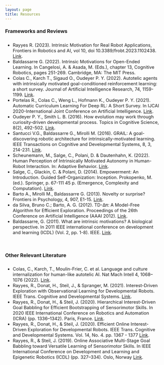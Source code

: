 ```yaml
---
layout: page
title: Resources
---
```



<h3 style='margin-bottom: 20pt;'>Frameworks and Reviews</h3>

<div class='description' style='font-size: 11pt;'>
<ul>
<li>Rayyes R. (2023). Intrinsic Motivation for Real Robot Applications, Frontiers in Robotics and AI, vol 10, doi 10.3389/frobt.2023.1102438. 
<a href="https://www.frontiersin.org/articles/10.3389/frobt.2023.1102438/full">Link</a>.</li>
<li>Baldassarre G. (2022). Intrinsic Motivations for Open-Ended Learning. In Cangelosi, A. & Asada, M. (Eds.), chapter 13, Cognitive Robotics, pages 251-269. Cambridge, MA: The MIT Press.</li>
<li>Colas C., Karch T., Sigaud O., Oudeyer P. Y. (2022). Autotelic agents with intrinsically motivated goal-conditioned reinforcement learning: a short survey. Journal of 
Artificial Intelligence Research, 74, 1159-1199. <a href="https://dl.acm.org/doi/pdf/10.1613/jair.1.13554">Link</a>.</li>
<li>Portelas R., Colas C., Weng L., Hofmann K., Oudeyer P. Y. (2021). Automatic Curriculum Learning For Deep RL: A Short Survey. In IJCAI 2020-International Joint Conference on 
Artificial Intelligence. <a href="https://arxiv.org/pdf/2003.04664.pdf">Link</a>.</li>
<li>Oudeyer P. Y., Smith L. B. (2016). How evolution may work through curiosity‐driven developmental process. Topics in Cognitive Science, 8(2), 492-502. <a href="https://onlinelibrary.wiley.com/doi/pdfdirect/10.1111/tops.12196">Link</a>.</li>
<li>Santucci V.G., Baldassarre G., Mirolli M. (2016). GRAIL: A goal-discovering robotic architecture for intrinsically-motivated learning. IEEE Transactions on Cognitive and 
Developmental Systems, 8, 3, 214-231. <a href="https://ieeexplore.ieee.org/document/7470616">Link</a>.</li>
<li>Scheunemann, M., Salge, C., Polani, D. & Dautenhahn, K. (2022). Human Perception of Intrinsically Motivated Autonomy in Human-Robot Interaction. In: Adaptive Behavior. <a 
href="https://researchprofiles.herts.ac.uk/en/publications/human-perception-of-intrinsically-motivated-autonomy-in-human-rob">Link</a>.</li>
<li>Salge, C., Glackin, C. & Polani, D. (2014). Empowerment: An Introduction.
Guided Self-Organization: Inception. Prokopenko, M. (ed.). Springer, p. 67-111 45 p. (Emergence, Complexity and Computation). <a href="https://researchprofiles.herts.ac.uk/en/publications/empowerment-an-introduction">Link</a>.</li>
<li>Barto A., Mirolli M., Baldassarre G. (2013). Novelty or surprise? Frontiers in Psychology, 4, 907, E1-15. <a href="https://www.frontiersin.org/articles/10.3389/fpsyg.2013.00907/full">Link</a>.</li>
<li>da Silva, Bruno C.; Barto, A. G. (2012). TD-Δπ: A Model-Free Algorithm for Efficient Exploration. Proceedings of the 26th Conference on Artificial Intelligence (AAAI 2012). 
<a href="https://people.cs.umass.edu/~bsilva/papers/deltaPi_aaai2012.pdf">Link</a>.</li>
<li>Baldassarre, G. (2011). What are intrinsic motivations? A biological perspective. In 2011 IEEE international conference on development and learning (ICDL) (Vol. 2, pp. 1-8).
IEEE. <a href="https://ieeexplore.ieee.org/stamp/stamp.jsp?arnumber=6037367&casa_token=IZwOefFQPcgAAAAA:4U_dL4ZB1xC3eXnodgHcmXpFhyD5_HLdvDYa3lltIF1ko5m5VGrsoToCMSLbhv1ty0vbdi9CXhwC&tag=1">Link</a>.</li>

</ul>
</div>
<br>

<h3 style='margin-bottom: 20pt;'>Other Relevant Literature</h3>
<div class='description' style='font-size: 11pt;'>
<ul>
<li>Colas, C., Karch, T., Moulin-Frier, C. et al. Language and culture internalization for human-like autotelic AI. Nat Mach Intell 4, 1068–1076 (2022). <a href="https://arxiv.org/pdf/2206.01134.pdf">Link</a>.</li>
<li>Rayyes, R., Donat, H., Steil, J., & Spranger, M. (2021). Interest-Driven Exploration with Observational Learning for Developmental Robots. IEEE Trans. Cognitive and Developmental Systems. <a href="https://ieeexplore.ieee.org/abstract/document/9349770">Link</a>.</li>
<li>Rayyes, R., Donat, H., & Steil, J. (2020). Hierarchical Interest-Driven Goal Babbling for Efficient Bootstrapping of Sensorimotor Skills. In 2020 IEEE International Conference on Robotics and Automation (ICRA) (pp. 1336–1342). Paris, France.  <a href="https://ieeexplore.ieee.org/abstract/document/9196763">Link</a>.</li>
<li>Rayyes, R., Donat, H., & Steil, J. (2020). Efficient Online Interest-Driven Exploration for Developmental Robots. IEEE Trans. Cognitive and Developmental Systems. Vol. 14, No. 4. pp. 1367 - 1377 <a href="https://ieeexplore.ieee.org/abstract/document/9115051">Link</a>.</li>
<li>Rayyes, R., & Steil, J. (2019). Online Associative Multi-Stage Goal Babbling toward Versatile Learning of Sensorimotor Skills. In IEEE International Conference on Development and Learning and Epigenetic Robotics (ICDL) (pp. 327–334). Oslo, Norway <a href="https://ieeexplore.ieee.org/abstract/document/8850707">Link</a>.</li>


</ul>
</div>